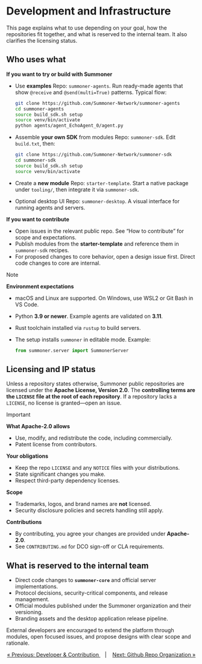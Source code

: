 # Development and Infrastructure

This page explains what to use depending on your goal, how the repositories fit together, and what is reserved to the internal team. It also clarifies the licensing status.

## Who uses what

**If you want to try or build with Summoner**

* Use **examples**
  Repo: `summoner-agents`. Run ready-made agents that show `@receive` and `@send(multi=True)` patterns.
  Typical flow:

  ```bash
  git clone https://github.com/Summoner-Network/summoner-agents
  cd summoner-agents
  source build_sdk.sh setup
  source venv/bin/activate
  python agents/agent_EchoAgent_0/agent.py
  ```

* Assemble **your own SDK** from modules
  Repo: `summoner-sdk`. Edit `build.txt`, then:

  ```bash
  git clone https://github.com/Summoner-Network/summoner-sdk
  cd summoner-sdk
  source build_sdk.sh setup
  source venv/bin/activate
  ```

* Create a **new module**
  Repo: `starter-template`. Start a native package under `tooling/`, then integrate it via `summoner-sdk`.

* Optional desktop UI
  Repo: `summoner-desktop`. A visual interface for running agents and servers.

**If you want to contribute**

* Open issues in the relevant public repo. See “How to contribute” for scope and expectations.
* Publish modules from the **starter-template** and reference them in `summoner-sdk` recipes.
* For proposed changes to core behavior, open a design issue first. Direct code changes to core are internal.

> [!NOTE]
> **Environment expectations**
>
> * macOS and Linux are supported. On Windows, use WSL2 or Git Bash in VS Code.
> * Python **3.9 or newer**. Example agents are validated on **3.11**.
> * Rust toolchain installed via `rustup` to build servers.
> * The setup installs `summoner` in editable mode. Example:
>
>   ```python
>   from summoner.server import SummonerServer
>   ```

## Licensing and IP status

Unless a repository states otherwise, Summoner public repositories are licensed under the **Apache License, Version 2.0**.
The **controlling terms are the `LICENSE` file at the root of each repository**. If a repository lacks a `LICENSE`, no license is granted—open an issue.

> [!IMPORTANT]
> **What Apache-2.0 allows**
>
> * Use, modify, and redistribute the code, including commercially.
> * Patent license from contributors.
>
> **Your obligations**
>
> * Keep the repo `LICENSE` and any `NOTICE` files with your distributions.
> * State significant changes you make.
> * Respect third-party dependency licenses.
>
> **Scope**
>
> * Trademarks, logos, and brand names are **not** licensed.
> * Security disclosure policies and secrets handling still apply.
>
> **Contributions**
>
> * By contributing, you agree your changes are provided under **Apache-2.0**.
> * See `CONTRIBUTING.md` for DCO sign-off or CLA requirements.

## What is reserved to the internal team

* Direct code changes to **`summoner-core`** and official server implementations.
* Protocol decisions, security-critical components, and release management.
* Official modules published under the Summoner organization and their versioning.
* Branding assets and the desktop application release pipeline.

External developers are encouraged to extend the platform through modules, open focused issues, and propose designs with clear scope and rationale.

<p align="center">
  <a href="../index.md">&laquo; Previous: Developer & Contribution </a> &nbsp;&nbsp;&nbsp;|&nbsp;&nbsp;&nbsp; <a href="github_infra.md">Next: Github Repo Organization &raquo;</a>
</p>
